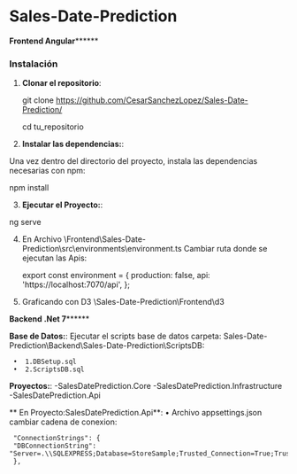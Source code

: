 # Sales-Date-Prediction

************Frontend Angular******************
### Instalación

1. **Clonar el repositorio**:

   git clone https://github.com/CesarSanchezLopez/Sales-Date-Prediction/
   
   cd tu_repositorio
   
2.  **Instalar las dependencias:**: 

   Una vez dentro del directorio del proyecto, instala las dependencias necesarias con npm:

   npm install

3.  **Ejecutar el Proyecto:**: 

   ng serve
   
4.  En Archivo \Frontend\Sales-Date-Prediction\src\environments\environment.ts
    Cambiar ruta donde se ejecutan las Apis: 
	
	export const environment = {
    production: false,
    api: 'https://localhost:7070/api',
  };
  
 5. Graficando con D3 
    \Sales-Date-Prediction\Frontend\d3
     
************Backend .Net 7******************

  
  **Base de Datos:**: 
    Ejecutar el scripts base de datos carpeta:  Sales-Date-Prediction\Backend\Sales-Date-Prediction\ScriptsDB:
	
     •  1.DBSetup.sql 
	 •  2.ScriptsDB.sql

  **Proyectos:**: 
    -SalesDatePrediction.Core
	-SalesDatePrediction.Infrastructure
    -SalesDatePrediction.Api 
	
  ** En Proyecto:SalesDatePrediction.Api**:
	•  Archivo appsettings.json cambiar cadena de conexion: 
	
	 "ConnectionStrings": {
     "DBConnectionString": "Server=.\\SQLEXPRESS;Database=StoreSample;Trusted_Connection=True;TrustServerCertificate=True"
     },

